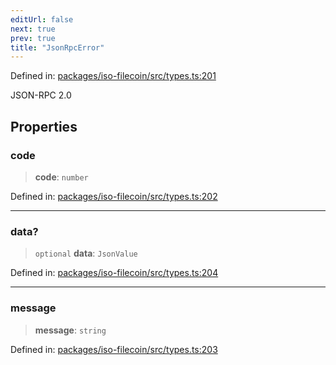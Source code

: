 ```yaml
---
editUrl: false
next: true
prev: true
title: "JsonRpcError"
---
```


Defined in: [packages/iso-filecoin/src/types.ts:201](https://github.com/hugomrdias/filecoin/blob/main/packages/iso-filecoin/src/types.ts#L201)

JSON-RPC 2.0

## Properties

### code

> **code**: `number`

Defined in: [packages/iso-filecoin/src/types.ts:202](https://github.com/hugomrdias/filecoin/blob/main/packages/iso-filecoin/src/types.ts#L202)

***

### data?

> `optional` **data**: `JsonValue`

Defined in: [packages/iso-filecoin/src/types.ts:204](https://github.com/hugomrdias/filecoin/blob/main/packages/iso-filecoin/src/types.ts#L204)

***

### message

> **message**: `string`

Defined in: [packages/iso-filecoin/src/types.ts:203](https://github.com/hugomrdias/filecoin/blob/main/packages/iso-filecoin/src/types.ts#L203)
